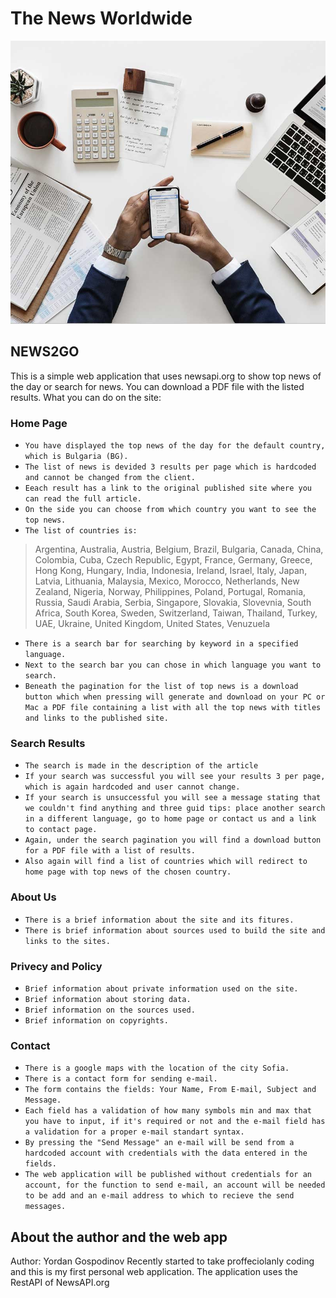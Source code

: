 # The News Worldwide

![](NewsWorldwide/wwwroot/img/about-img.jpg)

## NEWS2GO

This is a simple web application that uses newsapi.org to show top news of the day or search for news. You can download a PDF file with the listed results. What you can do on the site:

### Home Page
- `You have displayed the top news of the day for the default country, which is Bulgaria (BG).`
- `The list of news is devided 3 results per page which is hardcoded and cannot be changed from the client.`
- `Eeach result has a link to the original published site where you can read the full article.`
- `On the side you can choose from which country you want to see the top news.`
- `The list of countries is:`
 > Argentina,
 > Australia,
 > Austria,
 > Belgium,
 > Brazil,
 > Bulgaria,
 > Canada,
 > China,
 > Colombia,
 > Cuba,
 > Czech Republic,
 > Egypt,
 > France,
 > Germany,
 > Greece,
 > Hong Kong,
 > Hungary,
 > India,
 > Indonesia,
 > Ireland,
 > Israel,
 > Italy,
 > Japan,
 > Latvia,
 > Lithuania,
 > Malaysia,
 > Mexico,
 > Morocco,
 > Netherlands,
 > New Zealand,
 > Nigeria,
 > Norway,
 > Philippines,
 > Poland,
 > Portugal,
 > Romania,
 > Russia,
 > Saudi Arabia,
 > Serbia,
 > Singapore,
 > Slovakia,
 > Slovevnia,
 > South Africa,
 > South Korea,
 > Sweden,
 > Switzerland,
 > Taiwan,
 > Thailand,
 > Turkey,
 > UAE,
 > Ukraine,
 > United Kingdom,
 > United States,
 > Venuzuela
- `There is a search bar for searching by keyword in a specified language.`
- `Next to the search bar you can chose in which language you want to search.`
- `Beneath the pagination for the list of top news is a download button which when pressing will generate and download on your PC or Mac a PDF file containing a list with all the top news with titles and links to the published site.`

### Search Results
- `The search is made in the description of the article`
- `If your search was successful you will see your results 3 per page, which is again hardcoded and user cannot change.`
- `If your search is unsuccessful you will see a message stating that we couldn't find anything and three guid tips: place another search in a different language, go to home page or contact us and a link to contact page.`
- `Again, under the search pagination you will find a download button for a PDF file with a list of results.`
- `Also again will find a list of countries which will redirect to home page with top news of the chosen country.`

### About Us
- `There is a brief information about the site and its fitures.`
- `There is brief information about sources used to build the site and links to the sites.`

### Privecy and Policy
- `Brief information about private information used on the site.`
- `Brief information about storing data.`
- `Brief information on the sources used.`
- `Brief information on copyrights.`

### Contact
- `There is a google maps with the location of the city Sofia.`
- `There is a contact form for sending e-mail.`
- `The form contains the fields: Your Name, From E-mail, Subject and Message.`
- `Each field has a validation of how many symbols min and max that you have to input, if it's required or not and the e-mail field has a validation for a proper e-mail standart syntax.`
- `By pressing the "Send Message" an e-mail will be send from a hardcoded account with credentials with the data entered in the fields.`
- `The web application will be published without credentials for an account, for the function to send e-mail, an account will be needed to be add and an e-mail address to which to recieve the send messages.`

## About the author and the web app
Author: Yordan Gospodinov
Recently started to take proffeciolanly coding and this is my first personal web application.
The application uses the RestAPI of NewsAPI.org
